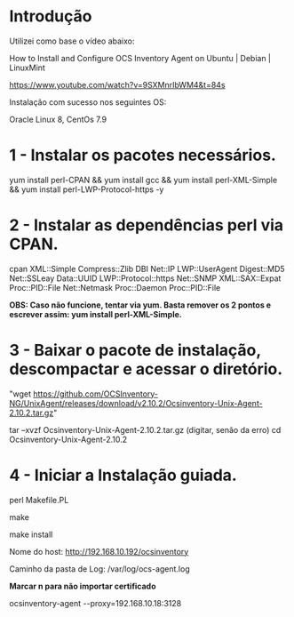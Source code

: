 # Introdução #

Utilizei como base o vídeo abaixo:

How to Install and Configure OCS Inventory Agent on Ubuntu | Debian | LinuxMint

https://www.youtube.com/watch?v=9SXMnrIbWM4&t=84s

Instalação com sucesso nos seguintes OS:

Oracle Linux 8, CentOs 7.9


# 1 - Instalar os pacotes necessários. #

yum install perl-CPAN  && yum install gcc  && yum install perl-XML-Simple && yum install perl-LWP-Protocol-https -y


# 2 - Instalar as dependências perl via CPAN. #

cpan XML::Simple  Compress::Zlib DBI Net::IP LWP::UserAgent Digest::MD5 Net::SSLeay Data::UUID LWP::Protocol::https Net::SNMP XML::SAX::Expat Proc::PID::File Net::Netmask Proc::Daemon Proc::PID::File


**OBS: Caso não funcione, tentar via yum. Basta remover os 2 pontos e escrever assim: yum install perl-XML-Simple.**

# 3 - Baixar o pacote de instalação, descompactar e acessar o diretório. #

"wget  https://github.com/OCSInventory-NG/UnixAgent/releases/download/v2.10.2/Ocsinventory-Unix-Agent-2.10.2.tar.gz"

tar –xvzf Ocsinventory-Unix-Agent-2.10.2.tar.gz (digitar, senão da erro)
cd Ocsinventory-Unix-Agent-2.10.2


# 4 - Iniciar a Instalação guiada. #

perl Makefile.PL

make

make install

Nome do host: http://192.168.10.192/ocsinventory

Caminho da pasta de Log: /var/log/ocs-agent.log

**Marcar n para não importar certificado**

ocsinventory-agent --proxy=192.168.10.18:3128
